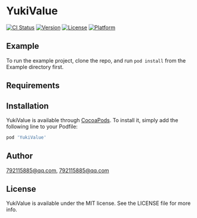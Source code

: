 # YukiValue

[![CI Status](https://img.shields.io/travis/792115885@qq.com/YukiValue.svg?style=flat)](https://travis-ci.org/792115885@qq.com/YukiValue)
[![Version](https://img.shields.io/cocoapods/v/YukiValue.svg?style=flat)](https://cocoapods.org/pods/YukiValue)
[![License](https://img.shields.io/cocoapods/l/YukiValue.svg?style=flat)](https://cocoapods.org/pods/YukiValue)
[![Platform](https://img.shields.io/cocoapods/p/YukiValue.svg?style=flat)](https://cocoapods.org/pods/YukiValue)

## Example

To run the example project, clone the repo, and run `pod install` from the Example directory first.

## Requirements

## Installation

YukiValue is available through [CocoaPods](https://cocoapods.org). To install
it, simply add the following line to your Podfile:

```ruby
pod 'YukiValue'
```

## Author

792115885@qq.com, 792115885@qq.com

## License

YukiValue is available under the MIT license. See the LICENSE file for more info.
